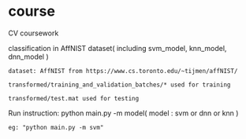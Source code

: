 # course
CV coursework

classification in AffNIST dataset( including svm_model, knn_model, dnn_model )

    dataset: AffNIST from https://www.cs.toronto.edu/~tijmen/affNIST/
    
    transformed/training_and_validation_batches/* used for training
    
    transformed/test.mat used for testing


Run instruction:
    python main.py -m model( model : svm or dnn or knn )

    eg: "python main.py -m svm"
